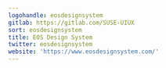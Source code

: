 ```yaml
---
logohandle: eosdesignsystem
gitlab: https://gitlab.com/SUSE-UIUX
sort: eosdesignsystem
title: EOS Design System
twitter: eosdesignsystem
website: 'https://www.eosdesignsystem.com/'
---
```

